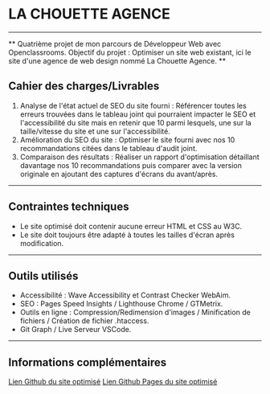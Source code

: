 # LA CHOUETTE AGENCE 
---------
** Quatrième projet de mon parcours de Développeur Web avec Openclassrooms. 
Objectif du projet : Optimiser un site web existant, ici le site d'une agence de web design nommé La Chouette Agence. **

## Cahier des charges/Livrables

1. Analyse de l'état actuel de SEO du site fourni : Référencer toutes les erreurs trouvées dans le tableau joint qui pourraient impacter le SEO et l'accessibilité du site mais en retenir que 10 parmi lesquels, une sur la taille/vitesse du site et une sur l'accessibilité. 
2. Amélioration du SEO du site : Optimiser le site fourni avec nos 10 recommandations citées dans le tableau d'audit joint.
3. Comparaison des résultats : Réaliser un rapport d'optimisation détaillant davantage nos 10 recommandations puis comparer avec la version originale en ajoutant des captures d'écrans du avant/après. 
---------
## Contraintes techniques
- Le site optimisé doit contenir aucune erreur HTML et CSS au W3C.
- Le site doit toujours être adapté à toutes les tailles d'écran après modification. 
---------
## Outils utilisés 
- Accessibilité : Wave Accessibility et Contrast Checker WebAim. 
- SEO : Pages Speed Insights / Lighthouse Chrome / GTMetrix. 
- Outils en ligne : Compression/Redimension d'images / Minification de fichiers / Création de fichier .htaccess. 
- Git Graph / Live Serveur VSCode. 
---------
## Informations complémentaires 
[Lien Github du site optimisé](https://github.com/SelinDn/SelinDursun_4_06102021.git)
[Lien Github Pages du site optimisé](https://selindn.github.io/SelinDursun_4_06102021/)